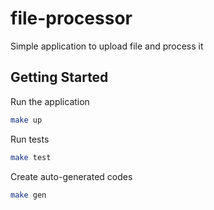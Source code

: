 # file-processor

Simple application to upload file and process it

## Getting Started

Run the application

```bash
make up
```

Run tests

```bash
make test
```

Create auto-generated codes

```bash
make gen
```

